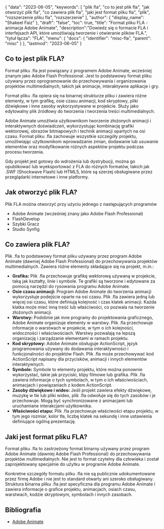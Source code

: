 {
"data": "2023-06-05",
  "keywords": [
"plik fla",
"co to jest plik fla",
"jak otworzyć plik fla",
"co zawiera plik fla",
"jaki jest format pliku fla",
"plik",
"rozszerzenie pliku fla",
"rozszerzenie"
],
  "author": {
"display_name": "Shakeel Faiz"
},
"draft": "false",
"toc": true,
"title": "Format pliku FLA - animacja Adobe Animate",
  "description":"Dowiedz się o formacie FLA i interfejsach API, które umożliwiają tworzenie i otwieranie plików FLA.",
"tytuł łącza": "FLA",
  "menu": {
    "docs": {
      "identifier": "misc-fla",
      "parent": "misc"
}
},
"lastmod": "2023-06-05"
}

## Co to jest plik FLA?

Format pliku .fla jest powiązany z programem Adobe Animate, wcześniej znanym jako Adobe Flash Professional. Jest to podstawowy format pliku używany przez oprogramowanie do przechowywania i organizowania projektów multimedialnych, takich jak animacje, interaktywne aplikacje i gry.

Format pliku .fla opiera się na binarnej strukturze pliku i zawiera różne elementy, w tym grafikę, osie czasu animacji, kod skryptowy, pliki dźwiękowe i inne zasoby wykorzystywane w projekcie. Służy jako edytowalny plik źródłowy do tworzenia i tworzenia treści multimedialnych.

Adobe Animate umożliwia użytkownikom tworzenie złożonych animacji i interaktywnych doświadczeń, wykorzystując kombinację grafiki wektorowej, obrazów bitmapowych i technik animacji opartych na osi czasu. Format pliku .fla zachowuje wszystkie szczegóły projektu, umożliwiając użytkownikom wprowadzanie zmian, dodawanie lub usuwanie elementów oraz modyfikowanie różnych aspektów projektu podczas procesu tworzenia.

Gdy projekt jest gotowy do wdrożenia lub dystrybucji, można go opublikować lub wyeksportować z FLA do różnych formatów, takich jak .SWF (Shockwave Flash) lub HTML5, które są szerzej obsługiwane przez przeglądarki internetowe i inne platformy.

## Jak otworzyć plik FLA?

Plik FLA można otworzyć przy użyciu jednego z następujących programów

- Adobe Animate (wcześniej znany jako Adobe Flash Professional)
- FlashDevelop
- Szybki Gracz
- Studio Synfig

## Co zawiera plik FLA?

Plik .fla to podstawowy format pliku używany przez program Adobe Animate (dawniej Adobe Flash Professional) do przechowywania projektów multimedialnych. Zawiera różne elementy składające się na projekt, m.in.:

- **Grafika:** Plik .fla przechowuje grafikę wektorową używaną w projekcie, taką jak kształty, linie i symbole. Te grafiki są tworzone i edytowane za pomocą narzędzi do rysowania programu Adobe Animate.
- **Osie czasu animacji:** Program Adobe Animate do tworzenia animacji wykorzystuje podejście oparte na osi czasu. Plik .fla zawiera jedną lub więcej osi czasu, które definiują kolejność i czas klatek animacji. Każda klatka może mieć inną treść lub właściwości, co pozwala na tworzenie złożonych animacji.
- **Warstwy:** Podobnie jak inne programy do projektowania graficznego, Adobe Animate organizuje elementy w warstwy. Plik .fla przechowuje informacje o warstwach w projekcie, w tym o ich kolejności, widoczności i właściwościach. Warstwy pozwalają na lepszą organizację i zarządzanie elementami w ramach projektu.
- **Kod skryptowy:** Adobe Animate obsługuje ActionScript, język programowania używany do dodawania interaktywności i funkcjonalności do projektów Flash. Plik .fla może przechowywać kod ActionScript napisany dla przycisków, animacji i innych elementów interaktywnych.
- **Symbole:** Symbole to elementy projektu, które można ponownie wykorzystać, takie jak przyciski, klipy filmowe lub grafika. Plik .fla zawiera informacje o tych symbolach, w tym o ich właściwościach, animacjach i powiązaniach z kodem ActionScript.
- **Zasoby dźwiękowe i wideo:** Jeśli projekt zawiera efekty dźwiękowe, muzykę w tle lub pliki wideo, plik .fla odwołuje się do tych zasobów i je przechowuje. Mogą być synchronizowane z animacjami lub uruchamiane interakcjami użytkownika.
- **Właściwości etapu:** Plik .fla przechowuje właściwości etapu projektu, w tym jego rozmiar, kolor tła, liczbę klatek na sekundę i inne ustawienia definiujące ogólną prezentację.

## Jaki jest format pliku FLA?

Format pliku .fla to zastrzeżony format binarny używany przez program Adobe Animate (dawniej Adobe Flash Professional) do przechowywania projektów multimedialnych. Nie jest to format czytelny dla człowieka i został zaprojektowany specjalnie do użytku w programie Adobe Animate.

Konkretne szczegóły formatu pliku .fla nie są publicznie udokumentowane przez firmę Adobe i nie jest to standard otwarty ani szeroko obsługiwany. Struktura binarna pliku .fla jest specyficzna dla programu Adobe Animate i zawiera informacje o grafice projektu, animacjach, osiach czasu, warstwach, kodzie skryptowym, symbolach i innych zasobach.

## Bibliografia
* [Adobe Animate](https://en.wikipedia.org/wiki/Adobe_Animate)

